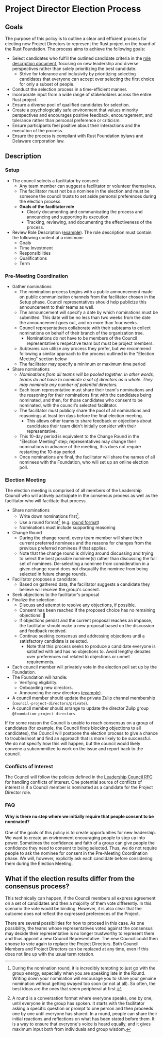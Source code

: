 # Project Director Election Process

## Goals

The purpose of this policy is to outline a clear and efficient process for electing new Project Directors to represent the Rust project on the board of the Rust Foundation. The process aims to achieve the following goals:

* Select candidates who fulfill the outlined candidate criteria in the [role description document](../../roles/rust-foundation-project-director.md), focusing on new leadership and diverse perspectives rather than solely prioritizing the best candidate.
    * Strive for tolerance and inclusivity by prioritizing selecting candidates that everyone can accept over selecting the first choice for only a subset of people.
* Conduct the selection process in a time-efficient manner.
* Incorporate input from a wide range of stakeholders across the entire Rust project.
* Ensure a diverse pool of qualified candidates for selection.
* Create a psychologically safe environment that values minority perspectives and encourages positive feedback, encouragement, and tolerance rather than personal preference or criticism.
* Ensure participants feel positive about their interactions and the execution of the process.
* Ensure the process is compliant with Rust Foundation bylaws and Delaware corporation law.

## Description

### Setup

* The council selects a facilitator by consent:
    * Any team member can suggest a facilitator or volunteer themselves.
    * The facilitator must not be a nominee in the election and must be someone the council trusts to set aside personal preferences during the election process.
    * **Goals of the facilitator role**
        * Clearly documenting and communicating the process and announcing and supporting its execution.
        * Tracking, reviewing, and documenting the effectiveness of the process.
* Review Role Description ([example](https://github.com/rust-lang/rfcs/pull/3392#issuecomment-1505697944)). The role description must contain the following content at a minimum:
    * Goals
    * Time Investment
    * Responsibilities
    * Qualifications
    * Term

### Pre-Meeting Coordination

* Gather nominations
    * The nomination process begins with a public announcement made on public communication channels from the facilitator chosen in the Setup phase. Council representatives should help publicize this announcement to their teams as well.
    * The announcement will specify a date by which nominations must be submitted. This date will be no less than two weeks from the date the announcement goes out, and no more than four weeks.
    * Council representatives collaborate with their subteams to collect nominations on behalf of their branch of the organization tree.
      * Nominations do not have to be members of the Council representative's respective team but must be project members.
    * Subteams can utilize any process they prefer, but we recommend following a similar approach to the process outlined in the "Election Meeting" section below
    * The facilitator may specify a minimum or maximum time period
* Share nominations
    * *Nominations from all teams will be pooled together. In other words, teams do not have to nominate a set of directors as a whole. They may nominate any number of potential directors.*
    * Each team representative must share their team's nominations and the reasoning for their nominations first with the candidates being nominated, and then, for those candidates who consent to be nominated, with the council's selected facilitator.
    * The facilitator must publicly share the pool of all nominations and reasonings at least ten days before the final election meeting.
        * This allows other teams to share feedback or objections about candidates their team didn't initially consider with their representative.
    * This 10-day period is equivalent to the Change Round in the "Election Meeting" step; representatives may change their nominations in advance of the meeting, this does not require restarting the 10-day period.
    * Once nominations are final, the facilitator will share the names of all nominees with the Foundation, who will set up an online election poll.

### Election Meeting

The election meeting is comprised of all members of the Leadership Council who will actively participate in the consensus process as well as the facilitator who will facilitate that process.

* Share nominations
    * Write down nominations first[^1].
    * Use a round format[^2] (e.g. [round format](https://www.sociocracyforall.org/on-rounds/))
    * Nominations must include supporting reasoning 
* Change Round
    * During the change round, every team member will share their current preferred nominees and the reasons for changes from the previous preferred nominees if that applies.
    * Note that the change round is driving around discussing and trying to select the best possible nominee(s) rather than discussing the full set of nominees. De-selecting a nominee from consideration in a given change round does not disqualify the nominee from being selected in future change rounds.
* Facilitator proposes a candidate:
    * Based on gathered data, the facilitator suggests a candidate they believe will receive the group's consent.
* Seek objections to the facilitator's proposal
* Finalize the selection:
    * Discuss and attempt to resolve any objections, if possible.
    * Consent has been reached if the proposed choice has no remaining objections! :tada:
    * If objections persist and the current proposal reaches an impasse, the facilitator should make a new proposal based on the discussion and feedback received.
    * Continue seeking consensus and addressing objections until a satisfactory candidate is selected.
        * Note that this process seeks to produce a candidate everyone is satisfied with and has no objections to. Avoid lengthy debates over preferences not related to objections or unmet requirements.
* Each council member will privately vote in the election poll set up by the Foundation.
* The Foundation will handle:
    * Verifying eligibility.
    * Onboarding new directors.
    * Announcing the new directors ([example](https://foundation.rust-lang.org/news/announcing-the-rust-foundation-s-newest-project-director-carol-nichols/)).
* A council member should update the private Zulip channel membership (`council-project-directors/private`).
* A council member should arrange to update the director Zulip group `@foundation-project-directors`.

If for some reason the Council is unable to reach consensus on a group of
candidates (for example, the Council finds blocking objections to all
candidates), the Council will postpone the election process to give a chance to
troubleshoot and find an approach that is more likely to be successful. We do
not specify how this will happen, but the council would likely convene a
subcommittee to work on the issue and report back to the council.

### Conflicts of Interest

The Council will follow the policies defined in the [Leadership Council
RFC][rfc3392] for handling conflicts of interest. One potential source of
conflicts of interest is if a Council member is nominated as a candidate for the
Project Director role.

[rfc3392]: https://rust-lang.github.io/rfcs/3392-leadership-council.html
### FAQ

#### Why is there no step where we initially require that people consent to be nominated?

One of the goals of this policy is to create opportunities for new leadership. We want to create an environment encouraging people to step up into power. Sometimes the confidence and faith of a group can give people the confidence they need to consent to being selected. Thus, we do not require people to ask the nominee for consent in the Pre-Meeting Coordination phase. We will, however, explicitly ask each candidate before considering them during the Election Meeting.

## What if the election results differ from the consensus process?

This technically can happen, if the Council members all express agreement on a set of candidates and then a majority of them vote differently. In this scenario the vote would be binding. However, it is also clear that the outcome does not reflect the expressed preferences of the Project.

There are several possibilities for how to proceed in this case. As one possibility, the teams whose representatives voted against the consensus may decide their representative is no longer trustworthy to represent them and thus appoint a new Council Representative. The new Council could then choose to vote again to replace the Project Directors. Both Council Members and Project Directors can be replaced at any time, even if this does not line up with the usual term rotation.

[^1]: During the nomination round, it is incredibly tempting to just go with the group energy, especially when you are speaking late in the Round. Writing down your nomination will encourage you to share your genuine nomination without getting swayed too soon (or not at all). So often, the best ideas are the ones that seem peripheral at first.
[^2]: A round is a conversation format where everyone speaks, one by one, until everyone in the group has spoken. It starts with the facilitator asking a specific question or prompt to one person and then proceeds one by one until everyone has shared. In a round, people can share their initial reactions and reflections on what has been stated before them. It is a way to ensure that everyone's voice is heard equally, and it gives maximum input both from individuals and group wisdom.
